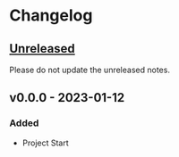 # Changelog

## [Unreleased](https://github.com/DonalChilde/python-base-test-4/compare/v0.0.0...HEAD)

Please do not update the unreleased notes.

<!-- Content should be placed here -->
## v0.0.0 - 2023-01-12

### Added

- Project Start
